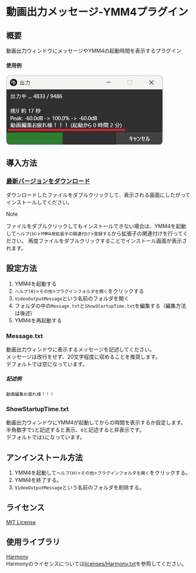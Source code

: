 # 動画出力メッセージ-YMM4プラグイン

## 概要
動画出力ウィンドウにメッセージやYMM4の起動時間を表示するプラグイン
#### 使用例
![](images/image.png)

## 導入方法
### [最新バージョンをダウンロード](https://github.com/tetra-te/VideoOutputMessage/releases/latest)
ダウンロードしたファイルをダブルクリックして、表示される画面にしたがってインストールしてください。
> [!NOTE]
> ファイルをダブルクリックしてもインストールできない場合は、YMM4を起動して`ヘルプ(H)`>`YMM4用拡張子の関連付け`>`登録する`から拡張子の関連付けを行ってください。
> 再度ファイルをダブルクリックすることでインストール画面が表示されます。

## 設定方法
1. YMM4を起動する
2. `ヘルプ(H)`>`その他`>`プラグインフォルダを開く`をクリックする
3. `VideoOutputMessage`という名前のフォルダを開く
4. フォルダの中の`Message.txt`と`ShowStartupTime.txt`を編集する（編集方法は後述）
5. YMM4を再起動する

### Message.txt
動画出力ウィンドウに表示するメッセージを記述してください。  
メッセージは改行をせず、20文字程度に収めることを推奨します。  
デフォルトでは空になっています。
##### 記述例
```
動画編集お疲れ様！！！
```

### ShowStartupTime.txt
動画出力ウィンドウにYMM4が起動してからの時間を表示するか設定します。  
半角数字で`1`と記述すると表示、`0`と記述すると非表示です。  
デフォルトでは`1`になっています。

## アンインストール方法
1. YMM4を起動して`ヘルプ(H)`>`その他`>`プラグインフォルダを開く`をクリックする。
2. YMM4を終了する。
3. `VideoOutputMessage`という名前のフォルダを削除する。

## ライセンス
[MIT License](./LICENSE)

## 使用ライブラリ
[Harmony](https://github.com/pardeike/Harmony)  
Harmonyのライセンスについては[licenses/Harmony.txt](licenses/Harmony.txt)を参照してください。
